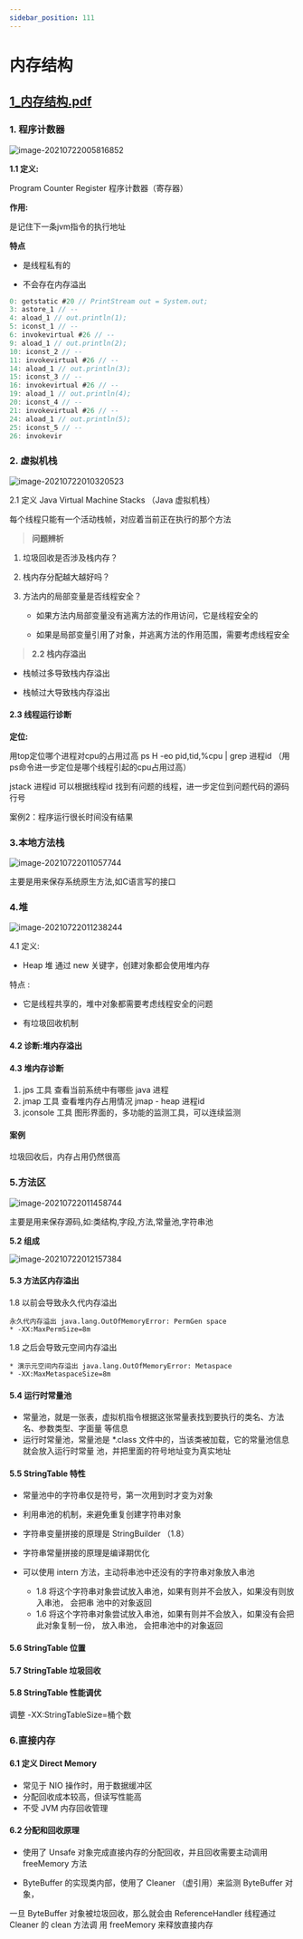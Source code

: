 ```yaml
---
sidebar_position: 111
---
```


# 内存结构 

## [1_内存结构.pdf](1_内存结构.pdf)

###  1. 程序计数器 

![image-20210722005816852](asserts/images/image-20210722005816852.png)



**1.1 定义:**

 Program Counter Register 程序计数器（寄存器）

 **作用:**

是记住下一条jvm指令的执行地址

 **特点** 

- 是线程私有的

-  不会存在内存溢出

```java
0: getstatic #20 // PrintStream out = System.out;
3: astore_1 // --
4: aload_1 // out.println(1);
5: iconst_1 // --
6: invokevirtual #26 // --
9: aload_1 // out.println(2);
10: iconst_2 // --
11: invokevirtual #26 // --
14: aload_1 // out.println(3);
15: iconst_3 // --
16: invokevirtual #26 // --
19: aload_1 // out.println(4);
20: iconst_4 // --
21: invokevirtual #26 // --
24: aload_1 // out.println(5);
25: iconst_5 // --
26: invokevir
```



### 2. 虚拟机栈 

![image-20210722010320523](asserts/images/image-20210722010320523.png)

2.1 定义 Java Virtual Machine Stacks （Java 虚拟机栈）

每个线程只能有一个活动栈帧，对应着当前正在执行的那个方法

> **问题辨析** 

1. 垃圾回收是否涉及栈内存？ 

2.  栈内存分配越大越好吗？ 

3. 方法内的局部变量是否线程安全？

   -  如果方法内局部变量没有逃离方法的作用访问，它是线程安全的 

   - 如果是局部变量引用了对象，并逃离方法的作用范围，需要考虑线程安全



> **2.2 栈内存溢出** 

- 栈帧过多导致栈内存溢出

- 栈帧过大导致栈内存溢出



#### 2.3 线程运行诊断

**定位:**

 用top定位哪个进程对cpu的占用过高 ps H -eo pid,tid,%cpu | grep 进程id （用ps命令进一步定位是哪个线程引起的cpu占用过高） 

jstack 进程id 可以根据线程id 找到有问题的线程，进一步定位到问题代码的源码行号 



案例2：程序运行很长时间没有结果



### 3.本地方法栈 

![image-20210722011057744](asserts/images/image-20210722011057744.png)

主要是用来保存系统原生方法,如C语言写的接口



### 4.堆 

![image-20210722011238244](asserts/images/image-20210722011238244.png)

4.1 定义:

-  Heap 堆 通过 new 关键字，创建对象都会使用堆内存

 特点 :

- 它是线程共享的，堆中对象都需要考虑线程安全的问题 

- 有垃圾回收机制



#### 4.2 诊断:堆内存溢出

#### 4.3 堆内存诊断

1. jps 工具 查看当前系统中有哪些 java 进程 
2.  jmap 工具 查看堆内存占用情况 jmap - heap 进程id 
3. jconsole 工具 图形界面的，多功能的监测工具，可以连续监测

#### 案例

垃圾回收后，内存占用仍然很高





### 5.方法区

![image-20210722011458744](asserts/images/image-20210722011458744.png)

主要是用来保存源码,如:类结构,字段,方法,常量池,字符串池



**5.2 组成**

![image-20210722012157384](asserts/images/image-20210722012157384.png)



#### 5.3 方法区内存溢出

1.8 以前会导致永久代内存溢出

```
永久代内存溢出 java.lang.OutOfMemoryError: PermGen space
* -XX:MaxPermSize=8m
```

1.8 之后会导致元空间内存溢出

```
* 演示元空间内存溢出 java.lang.OutOfMemoryError: Metaspace
* -XX:MaxMetaspaceSize=8m
```

#### 5.4 运行时常量池

- 常量池，就是一张表，虚拟机指令根据这张常量表找到要执行的类名、方法名、参数类型、字面量 等信息 
- 运行时常量池，常量池是 *.class 文件中的，当该类被加载，它的常量池信息就会放入运行时常量 池，并把里面的符号地址变为真实地址



#### 5.5 StringTable 特性

- 常量池中的字符串仅是符号，第一次用到时才变为对象

-  利用串池的机制，来避免重复创建字符串对象

-  字符串变量拼接的原理是 StringBuilder （1.8）

-  字符串常量拼接的原理是编译期优化

- 可以使用 intern 方法，主动将串池中还没有的字符串对象放入串池

  - 1.8 将这个字符串对象尝试放入串池，如果有则并不会放入，如果没有则放入串池， 会把串 池中的对象返回
  - 1.6 将这个字符串对象尝试放入串池，如果有则并不会放入，如果没有会把此对象复制一份， 放入串池， 会把串池中的对象返回

  

  

#### 5.6 StringTable 位置



#### 5.7 StringTable 垃圾回收



#### 5.8 StringTable 性能调优

调整 -XX:StringTableSize=桶个数





### 6.直接内存

#### 6.1 定义 Direct Memory

- 常见于 NIO 操作时，用于数据缓冲区 
- 分配回收成本较高，但读写性能高 
- 不受 JVM 内存回收管理



#### 6.2 分配和回收原理

- 使用了 Unsafe 对象完成直接内存的分配回收，并且回收需要主动调用 freeMemory 方法 

- ByteBuffer 的实现类内部，使用了 Cleaner （虚引用）来监测 ByteBuffer 对象，

一旦 ByteBuffer 对象被垃圾回收，那么就会由 ReferenceHandler 线程通过 Cleaner 的 clean 方法调 用 freeMemory 来释放直接内存
